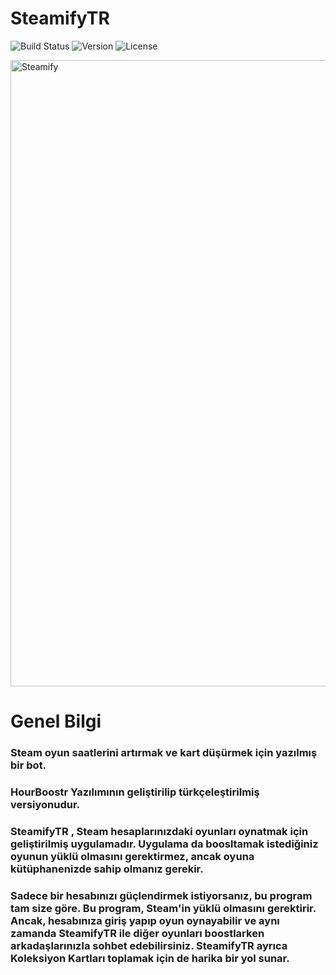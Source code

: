# SteamifyTR

![Build Status](https://img.shields.io/badge/build-passing-brightgreen)
![Version](https://img.shields.io/badge/version-1.0.0-blue)
![License](https://img.shields.io/badge/license-MIT-green)


<img width="1535" height="1002" alt="Steamify" src="https://github.com/user-attachments/assets/cee203fc-6d4c-47ed-914e-ad762c71d63a" />

# Genel Bilgi
### Steam oyun saatlerini artırmak ve kart düşürmek için yazılmış bir bot.
### HourBoostr Yazılımının geliştirilip türkçeleştirilmiş versiyonudur.
### SteamifyTR , Steam hesaplarınızdaki oyunları oynatmak için geliştirilmiş uygulamadır. Uygulama da boosltamak istediğiniz oyunun yüklü olmasını gerektirmez, ancak oyuna kütüphanenizde sahip olmanız gerekir.
### Sadece bir hesabınızı güçlendirmek istiyorsanız, bu program tam size göre. Bu program, Steam'in yüklü olmasını gerektirir. Ancak, hesabınıza giriş yapıp oyun oynayabilir ve aynı zamanda SteamifyTR ile diğer oyunları boostlarken arkadaşlarınızla sohbet edebilirsiniz. SteamifyTR ayrıca Koleksiyon Kartları toplamak için de harika bir yol sunar.

